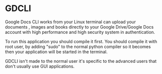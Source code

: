 GDCLI
=====

Google Docs CLI works from your Linux terminal can upload your documents , images and books directly to your Google Drive/Google Docs account with high performance and high security system in authentication.

To run this application you should compile it first.
You should compile it with root user, by adding "sudo" to the normal python compiler so it becomes <sudo python main.py> then your application will be started in the terminal.

GDCLI isn't made to the normal user it's specific to the advanced users that don't usually use GUI applications.


